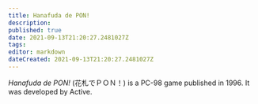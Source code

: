 ```yaml
---
title: Hanafuda de PON!
description: 
published: true
date: 2021-09-13T21:20:27.2481027Z 
tags: 
editor: markdown
dateCreated: 2021-09-13T21:20:27.2481027Z
---
```

_Hanafuda de PON!_ (<span lang='ja'>花札でＰＯＮ！</span>) is a PC-98 game published in 1996.
It was developed by Active.
